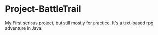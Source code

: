 # Project-BattleTrail
My First serious project, but still mostly for practice. It's a text-based rpg adventure in Java.

